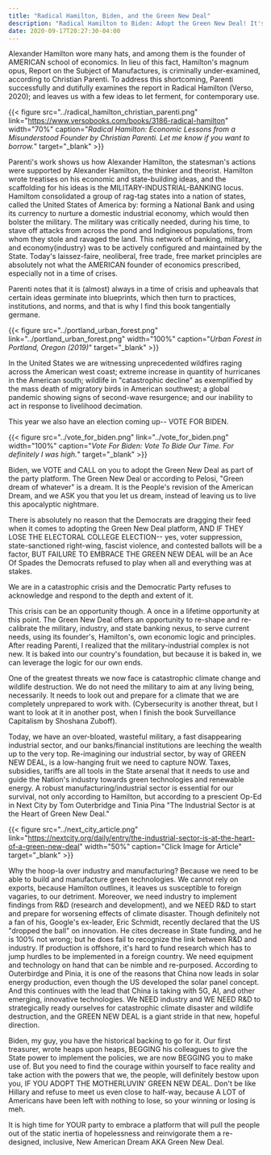 ```yaml
---
title: "Radical Hamilton, Biden, and the Green New Deal"
description: "Radical Hamilton to Biden: Adopt the Green New Deal! It's the (Industrial) Economy, Stupid."
date: 2020-09-17T20:27:30-04:00
---
```




Alexander Hamilton wore many hats, and among them is the founder of AMERICAN school of economics. In lieu of this fact, Hamilton's magnum opus, Report on the Subject of Manufactures, is criminally under-examined, according to Christian Parenti. To address this shortcoming, Parenti  successfully and dutifully examines the report in Radical Hamilton (Verso, 2020); and leaves us with a few ideas to let ferment, for contemporary use.

{{< figure src="../radical_hamilton_christian_parenti.png" link="https://www.versobooks.com/books/3186-radical-hamilton" width="70%" caption="*Radical Hamilton: Economic Lessons from a Misunderstood Founder by Christian Parenti. Let me know if you want to borrow.*" target="_blank" >}} 

Parenti's work shows us how Alexander Hamilton, the statesman's actions were supported by Alexander Hamilton, the thinker and theorist. Hamilton wrote treatises on his economic and state-building ideas, and the scaffolding for his ideas is the MILITARY-INDUSTRIAL-BANKING locus. Hamiltom consolidated a group of rag-tag states into a nation of states, called the United States of America by: forming a National Bank and using its currency to nurture a domestic industrial economy, which would then bolster the military. The military was critically needed, during his time, to stave off attacks from across the pond and Indigineous populations, from whom they stole and ravaged the land. This network of banking, military, and economy(industry) was to be actively configured and maintained by the State. Today's laissez-faire, neoliberal, free trade, free market principles are absolutely not what the AMERICAN founder of economics prescribed, especially not in a time of crises.

Parenti notes that it is (almost) always in a time of crisis and upheavals that certain ideas germinate into blueprints, which then turn to practices, institutions, and norms, and that is why I find this book tangentially germane.

{{< figure src="../portland_urban_forest.png" link="../portland_urban_forest.png" width="100%" caption="*Urban Forest in Portland, Oregon (2019)*" target="_blank" >}}


In the United States we are witnessing unprecedented wildfires raging across the American west coast; extreme increase in quantity of hurricanes in the American south; wildlife in "catastrophic decline" as exemplified by the mass death of migratory birds in American southwest; a global pandemic showing signs of second-wave resurgence; and our inability to act in response to livelihood decimation.

This year we also have an election coming up-- VOTE FOR BIDEN.

{{< figure src="../vote_for_biden.png" link="../vote_for_biden.png" width="100%" caption="*Vote For Biden: Vote To Bide Our Time. For definitely I was high.*" target="_blank" >}}

Biden, we VOTE and CALL on you to adopt the Green New Deal as part of the party platform. The Green New Deal or according to Pelosi, "Green dream of whatever" is a dream. It is the People's revision of the American Dream, and we ASK you that you let us dream, instead of leaving us to live this apocalyptic nightmare.

There is absolutely no reason that the Democrats are dragging their feed when it comes to adopting the Green New Deal platform, AND IF THEY LOSE THE ELECTORAL COLLEGE ELECTION-- yes, voter suppression, state-sanctioned right-wing, fascist violence, and contested ballots will be a factor, BUT FAILURE TO EMBRACE THE GREEN NEW DEAL will be an Ace Of Spades the Democrats refused to play when all and everything was at stakes.

We are in a catastrophic crisis and the Democratic Party refuses to acknowledge and respond to the depth and extent of it.

This crisis can be an opportunity though. A once in a lifetime opportunity at this point.
The Green New Deal offers an opportunity to re-shape and re-calibrate the military, industry, and state banking nexus, to serve current needs, using its founder's, Hamilton's, own economic logic and principles. After reading Parenti, I realized that the military-industrial complex is not new. It is baked into our country's foundation, but because it is baked in, we can leverage the logic for our own ends.

One of the greatest threats we now face is catastrophic climate change and wildlife destruction. We do not need the military to aim at any living being, necessarily. It needs to look out and prepare for a climate that we are completely unprepared to work with. (Cybersecurity is another threat, but I want to look at it in another post, when I finish the book Surveillance Capitalism by Shoshana Zuboff).

Today, we have an over-bloated, wasteful military, a fast disappearing industrial sector, and our banks/financial institutions are leeching the wealth up to the very top. Re-imagining our industrial sector, by way of GREEN NEW DEAL, is a low-hanging fruit we need to capture NOW. Taxes, subsidies, tariffs are all tools in the State arsenal that it needs to use and guide the Nation's industry towards green technologies and renewable energy. A robust manufacturing/industrial sector is essential for our survival, not only according to Hamilton, but according to a prescient Op-Ed in Next City by Tom Outerbridge and Tinia Pina "The Industrial Sector is at the Heart of Green New Deal."

{{< figure src="../next_city_article.png" link="https://nextcity.org/daily/entry/the-industrial-sector-is-at-the-heart-of-a-green-new-deal" width="50%" caption="Click Image for Article" target="_blank" >}}

Why the hoop-la over industry and manufacturing? Because we need to be able to build and manufacture green technologies. We cannot rely on exports, because Hamilton outlines, it leaves us susceptible to foreign vagaries, to our detriment. Moreover, we need industry to implement findings from R&D (research and development), and we NEED R&D to start and prepare for worsening effects of climate disaster. Though definitely not a fan of his, Google's ex-leader, Eric Schmidt, recently declared that the US "dropped the ball" on innovation. He cites decrease in State funding, and he is 100% not wrong; but he does fail to recognize the link between R&D and industry. If production is offshore, it's hard to fund research which has to jump hurdles to be implemented in a foreign country. We need equipment and technology on hand that can be nimble and re-purposed. According to Outerbirdge and Pinia, it is one of the reasons that China now leads in solar energy production, even though the US developed the solar panel concept. And this continues with the lead that China is taking with 5G, AI, and other emerging, innovative technologies. We NEED industry and WE NEED R&D to strategically ready ourselves for catastrophic climate disaster and wildlife destruction, and the GREEN NEW DEAL is a giant stride in that new, hopeful direction.

Biden, my guy, you have the historical backing to go for it. Our first treasurer, wrote heaps upon heaps, BEGGING his colleagues to give the State power to implement the policies, we are now BEGGING you to make use of. But you need to find the courage within yourself to face reality and take action with the powers that we, the people, will definitely bestow upon you, IF YOU ADOPT THE MOTHERLUVIN' GREEN NEW DEAL. Don't be like Hillary and refuse to meet us even close to half-way, because A LOT of Americans have been left with nothing to lose, so your winning or losing is meh.

It is high time for YOUR party to embrace a platform that will pull the people out of the static inertia of hopelessness and reinvigorate them a re-designed, inclusive, New American Dream AKA Green New Deal.